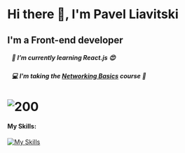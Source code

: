 # Hi there 👋, I'm Pavel Liavitski
## I'm a Front-end developer
##### &nbsp;&nbsp; 🌱 I’m currently learning React.js 😍
##### &nbsp;&nbsp; 💻 I'm taking the [Networking Basics](https://skillsforall.com/course/networking-basics) course 📶


# ![200](https://www.codewars.com/users/liavitski/badges/small)
#### My Skills:
[![My Skills](https://skills.thijs.gg/icons?i=html,css,styledcomponents,js,react,figma,vscode&theme=dark)](#)
